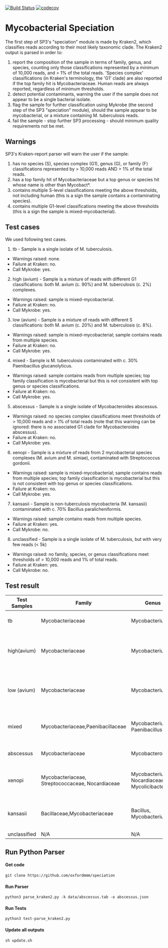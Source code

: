 [![Build Status](https://travis-ci.com/oxfordmmm/speciation.svg?branch=master)](https://travis-ci.com/oxfordmmm/speciation)
[![codecov](https://codecov.io/gh/oxfordmmm/speciation/branch/master/graph/badge.svg?token=SZ4T0NHVGM)](https://codecov.io/gh/oxfordmmm/speciation)

# Mycobacterial Speciation

The first step of SP3's "speciation" module is made by Kraken2, which classifies reads according to their most likely taxonomic clade.
The Kraken2 output is parsed in order to:

  1. report the composition of the sample in terms of family, genus, and species, counting only those classifications represented by a minimum of 10,000 reads, and > 1% of the total reads. 'Species complex' classifications (in Kraken's terminology, the 'G1' clade) are also reported if the top family hit is Mycobacteriaceae. Human reads are always reported, regardless of minimum thresholds.
  2.  detect potential contaminants, warning the user if the sample does not appear to be a single bacterial isolate.
  3.  flag the sample for further classification using Mykrobe (the second step of the SP3 "speciation" module), should the sample appear to be mycobacterial, or a mixture containing M. tuberculosis reads.
  4.  fail the sample - stop further SP3 processing - should minimum quality requirements not be met.

## Warnings

SP3's Kraken-report parser will warn the user if the sample:
1. has no species (S), species complex (G1), genus (G), or family (F) classifications represented by > 10,000 reads AND > 1% of the total reads.
2. has a top family hit of Mycobacteriaceae but a top genus or species hit whose name is other than Mycobact*.
3. contains multiple S-level classifications meeting the above thresholds, not including human (this is a sign the sample contains a contaminating species).
4. contains multiple G1-level classifications meeting the above thresholds (this is a sign the sample is mixed-mycobacterial).

## Test cases
We used following test cases. 
1. tb - Sample is a single isolate of M. tuberculosis.
* Warnings raised: none.
* Failure at Kraken: no.
* Call Mykrobe: yes.

2. high (avium) - Sample is a mixture of reads with different G1 classifications: both M. avium (c. 90%) and M. tuberculosis (c. 2%) complexes.
* Warnings raised: sample is mixed-mycobacterial.
* Failure at Kraken: no.
* Call Mykrobe: yes.

3. low (avium) - Sample is a mixture of reads with different S classifications: both M. avium (c. 20%) and M. tuberculosis (c. 8%).
* Warnings raised: sample is mixed-mycobacterial; sample contains reads from multiple species.
* Failure at Kraken: no.
* Call Mykrobe: yes.

4. mixed - Sample is M. tuberculosis contaminated with c. 30% Paenibacillus glucanolyticus.
* Warnings raised: sample contains reads from multiple species; top family classification is mycobacterial but this is not consistent with top genus or species classifications.
* Failure at Kraken: no.
* Call Mykrobe: yes.

5. abscessus - Sample is a single isolate of Mycobacteroides abscessus.
* Warnings raised: no species complex classifications meet thresholds of > 10,000 reads and > 1% of total reads (note that this warning can be ignored: there is no associated G1 clade for Mycobacteroides abscessus).
* Failure at Kraken: no.
* Call Mykrobe: yes.

6. xenopi - Sample is a mixture of reads from 2 mycobacterial species complexes (M. avium and M. simiae), contaminated with Streptococcus gordonii.
* Warnings raised: sample is mixed-mycobacterial; sample contains reads from multiple species; top family classification is mycobacterial but this is not consistent with top genus or species classifications.
* Failure at Kraken: no.
* Call Mykrobe: yes.

7. kansasii - Sample is non-tuberculosis mycobacteria (M. kansasii) contaminated with c. 70% Bacillus paralicheniformis.
* Warnings raised: sample contains reads from multiple species.
* Failure at Kraken: yes.
* Call Mykrobe: no.

8. unclassified - Sample is a single isolate of M. tuberculosis, but with very few reads (< 5k)
* Warnings raised: no family, species, or genus classifications meet thresholds of > 10,000 reads and 1% of total reads.
* Failure at Kraken: yes.
* Call Mykrobe: no.

## Test result

|Test Samples |Family                                              |Genus                                           | Species complex                                                                | Species                                                              | Mykrobe | Mixed or contaminated| Multiple mycobacterial| Family <> Genus/Species|  Sample     |          
|-------------|----------------------------------------------------|------------------------------------------------|--------------------------------------------------------------------------------|----------------------------------------------------------------------|---------|----------------------|-----------------------|------------------------|-------------|
|tb           |Mycobacteriaceae                                    |Mycobacterium                                   | Mycobacterium tuberculosis complex                                             | Mycobacterium tuberculosis, Homo sapiens                             | True    |                      |                       |                        | tb          |
|high(avium)  |Mycobacteriaceae                                    |Mycobacterium                                   | Mycobacterium avium complex (MAC), Mycobacterium tuberculosis complex          | Mycobacterium avium, Homo sapiens                                    | True    |                      | True                  |                        | high(avium) |
|low (avium)  |Mycobacteriaceae                                    |Mycobacterium                                   | Mycobacterium avium complex (MAC), Mycobacterium tuberculosis complex          | Mycobacterium avium, Mycobacterium tuberculosis,Homo sapiens         | True    | True                 | True                  |                        | low(avium)  |
|mixed        |Mycobacteriaceae,Paenibacillaceae                   |Mycobacterium, Paenibacillus                    | Mycobacterium tuberculosis complex                                             | Paenibacillus glucanolyticus, Mycobacterium tuberculosis,Homo sapiens| True    | True                 |                       | True                   | mixed       |
|abscessus    |Mycobacteriaceae                                    |Mycobacteroides                                 | N/A                                                                            | Mycobacteroides abscessus, Homo sapiens                              | True    |                      |                       |                        | abscessus   |
|xenopi       |Mycobacteriaceae, Streptococcaceae, Nocardiaceae    |Mycobacterium, Nocardiaceae, Mycolicibacterium  | Mycobacterium avium complex (MAC), Mycobacterium simiae complex                | Streptococcus gordonii, Mycobacterium avium, Homo sapiens            | True    | True                 | True                  | True                   | xenopi      |
|kansasii     |Bacillaceae,Mycobacteriaceae                        |Bacillus, Mycobacterium                         | N/A                                                                            | Bacillus paralicheniformis, Mycobacterium kansasii, Homo sapiens     | False   | True                 |                       |                        | kansasii    |
|unclassified |N/A                                                 |N/A                                             | N/A                                                                            | N/A                                                                  | False   |                      |                       |                        | unclassified|   

## Run Python Parser
#### Get code
```
git clone https://github.com/oxfordmmm/speciation

```
#### Run Parser
```
python3 parse_kraken2.py -k data/abscessus.tab -o abscessus.json
```
#### Run Tests
```
python3 test-parse_kraken2.py
```
#### Update all outputs
```
sh update.sh
```
